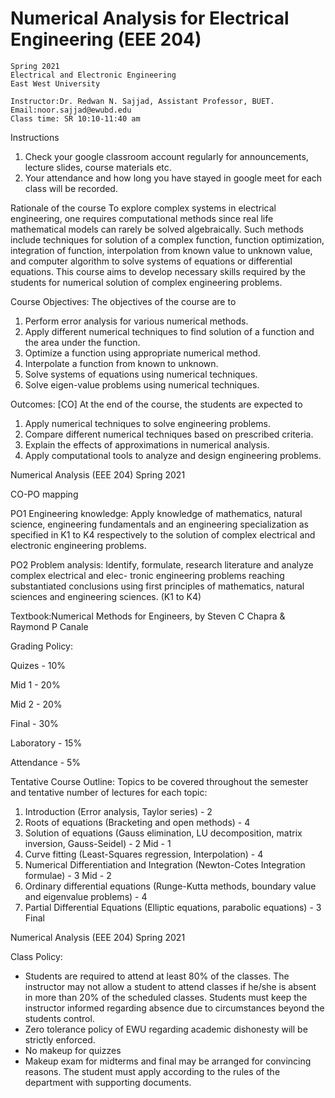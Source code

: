 # Numerical Analysis for Electrical Engineering (EEE 204)

```
Spring 2021
Electrical and Electronic Engineering
East West University
```
```
Instructor:Dr. Redwan N. Sajjad, Assistant Professor, BUET.
Email:noor.sajjad@ewubd.edu
Class time: SR 10:10-11:40 am
```
Instructions

1. Check your google classroom account regularly for announcements, lecture slides, course materials etc.
2. Your attendance and how long you have stayed in google meet for each class will be recorded.

Rationale of the course
To explore complex systems in electrical engineering, one requires computational methods since real life
mathematical models can rarely be solved algebraically. Such methods include techniques for solution of a
complex function, function optimization, integration of function, interpolation from known value to unknown
value, and computer algorithm to solve systems of equations or differential equations. This course aims to
develop necessary skills required by the students for numerical solution of complex engineering problems.

Course Objectives:
The objectives of the course are to

1. Perform error analysis for various numerical methods.
2. Apply different numerical techniques to find solution of a function and the area under the function.
3. Optimize a function using appropriate numerical method.
4. Interpolate a function from known to unknown.
5. Solve systems of equations using numerical techniques.
6. Solve eigen-value problems using numerical techniques.

Outcomes: [CO]
At the end of the course, the students are expected to

1. Apply numerical techniques to solve engineering problems.
2. Compare different numerical techniques based on prescribed criteria.
3. Explain the effects of approximations in numerical analysis.
4. Apply computational tools to analyze and design engineering problems.


Numerical Analysis (EEE 204) Spring 2021

CO-PO mapping

PO1 Engineering knowledge: Apply knowledge of mathematics, natural science, engineering fundamentals
and an engineering specialization as specified in K1 to K4 respectively to the solution of complex electrical
and electronic engineering problems.

PO2 Problem analysis: Identify, formulate, research literature and analyze complex electrical and elec-
tronic engineering problems reaching substantiated conclusions using first principles of mathematics, natural
sciences and engineering sciences. (K1 to K4)

Textbook:Numerical Methods for Engineers, by Steven C Chapra & Raymond P Canale

Grading Policy:

Quizes - 10%

Mid 1 - 20%

Mid 2 - 20%

Final - 30%

Laboratory - 15%

Attendance - 5%


Tentative Course Outline:
Topics to be covered throughout the semester and tentative number of lectures for each topic:

1. Introduction (Error analysis, Taylor series) - 2
2. Roots of equations (Bracketing and open methods) - 4
3. Solution of equations (Gauss elimination, LU decomposition, matrix inversion, Gauss-Seidel) - 2
    Mid - 1
4. Curve fitting (Least-Squares regression, Interpolation) - 4
5. Numerical Differentiation and Integration (Newton-Cotes Integration formulae) - 3
    Mid - 2
6. Ordinary differential equations (Runge-Kutta methods, boundary value and eigenvalue problems) - 4
7. Partial Differential Equations (Elliptic equations, parabolic equations) - 3
    Final


Numerical Analysis (EEE 204) Spring 2021

Class Policy:

- Students are required to attend at least 80% of the classes. The instructor may not allow a student
    to attend classes if he/she is absent in more than 20% of the scheduled classes. Students must keep
    the instructor informed regarding absence due to circumstances beyond the students control.
- Zero tolerance policy of EWU regarding academic dishonesty will be strictly enforced.
- No makeup for quizzes
- Makeup exam for midterms and final may be arranged for convincing reasons. The student must apply
    according to the rules of the department with supporting documents.



